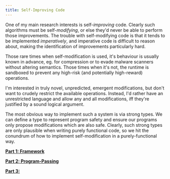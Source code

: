 ```yaml
---
title: Self-Improving Code
---
```


One of my main research interests is self-*improving* code. Clearly such algorithms must be self-*modifying*, or else they'd never be able to perform those improvements. The trouble with self-modifying code is that it tends to be implemented *imperatively*, and imperative code is difficult to reason about, making the identification of improvements particularly hard.

Those rare times when self-modification is used, it's behaviour is usually known in advance, eg. for compression or to evade malware scanners without altering semantics. Those times when it's not, the runtime is sandboxed to prevent any high-risk (and potentially high-reward) operations.

I'm interested in truly novel, unpredicted, emergent modifications, but don't want to crudely restrict the available operations. Instead, I'd rather have an unrestricted language and allow any and all modifications, iff they're justified by a sound logical argument.

The most obvious way to implement such a system is via strong types. We can define a type to represent program safety and ensure our programs only propose modifications which are also safe. Clearly, such strong types are only plausible when writing purely functional code, so we hit the conundrum of how to implement self-modification in a purely-functional way.

**[Part 1: Framework](framework.html)**

**[Part 2: Program-Passing](programpass.html)**

**[Part 3: ](.html)**
